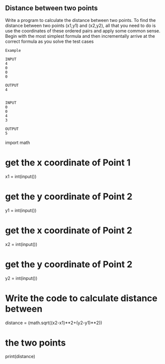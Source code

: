 ## Distance between two points
Write a program to calculate the distance between two points.
To find the distance between two points (x1,y1) and (x2,y2), all that you need to do is use the coordinates of these ordered pairs and apply some common sense. Begin with the most simplest formula and then incrementally arrive at the correct formula as you solve the test cases
```
Example 

INPUT 
4
0
0
0

OUTPUT
4


INPUT 
0
0
4
3

OUTPUT
5

```
import math
# get the x coordinate of Point 1
x1 = int(input())  
# get the y coordinate of Point 2
y1 = int(input())  
# get the x coordinate of Point 2
x2 = int(input())
# get the y coordinate of Point 2
y2 = int(input())

# Write the code to calculate distance between 
distance = (math.sqrt((x2-x1)**2+(y2-y1)**2))
# the two points 
print(distance)

